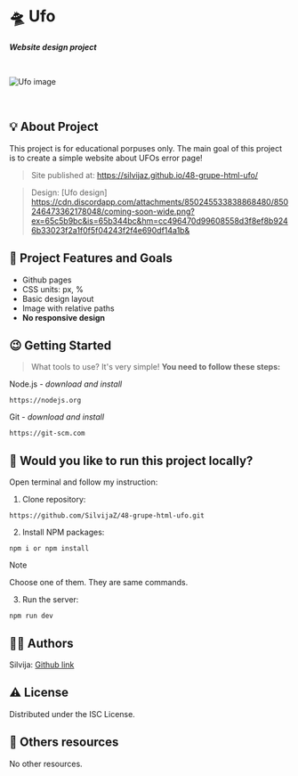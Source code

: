 # :flying_saucer: Ufo

***Website  design  project***

<br>


![Ufo image]()

<br>

## :bulb: About Project

This project is for educational porpuses only. The main goal of this project is to create a simple website about UFOs error page!    

>Site published at: https://silvijaz.github.io/48-grupe-html-ufo/

>Design: [Ufo design] https://cdn.discordapp.com/attachments/850245533838868480/850246473362178048/coming-soon-wide.png?ex=65c5b9bc&is=65b344bc&hm=cc496470d99608558d3f8ef8b9246b33023f2a1f0f5f04243f2f4e690df14a1b&

## :dart: Project Features and Goals

- Github pages
- CSS units: px, %
- Basic design layout
- Image with relative paths
- **No responsive design**


## :wink: Getting Started

> What tools to use? It's very simple! **You need to follow these steps:**

Node.js - _download and install_

```
https://nodejs.org
```

Git - _download and install_

```
https://git-scm.com
```

## :running: Would you like to run this project locally?

Open terminal and follow my instruction:


1) Clone repository:

```
https://github.com/SilvijaZ/48-grupe-html-ufo.git
```

2) Install NPM packages:

```
npm i or npm install 
```
> [!NOTE]
Choose one of them. They  are same commands. 

3) Run the server:

```
npm run dev
```

## :woman_astronaut: Authors

Silvija: [Github link](https://github.com/SilvijaZ)

## :warning: License

Distributed under the ISC License.

## :link: Others resources

No other resources.
